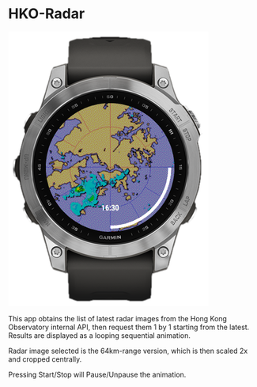 # HKO-Radar

![screenshot](docs/screenshot-01.png)

This app obtains the list of latest radar images from the Hong Kong Observatory internal API, then request them 1 by 1 starting from the latest. Results are displayed as a looping sequential animation.

Radar image selected is the 64km-range version, which is then scaled 2x and cropped centrally.

Pressing Start/Stop will Pause/Unpause the animation.
